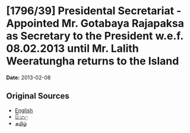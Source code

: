 # [1796/39] Presidental Secretariat - Appointed Mr. Gotabaya Rajapaksa as Secretary to the President w.e.f. 08.02.2013 until Mr. Lalith Weeratungha returns to the Island

**Date:** 2013-02-08

## Original Sources

- [English](https://documents.gov.lk/view/extra-gazettes/2013/2/1796-39_E.pdf)
- [සිංහල](https://documents.gov.lk/view/extra-gazettes/2013/2/1796-39_S.pdf)
- [தமிழ்](https://documents.gov.lk/view/extra-gazettes/2013/2/1796-39_T.pdf)

